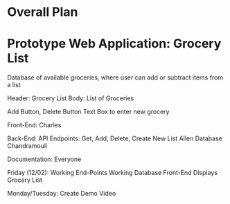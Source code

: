 # Overall Plan
# Prototype Web Application: Grocery List
Database of available groceries, where user can add or subtract items from a list

Header: Grocery List
Body: List of Groceries

Add Button, Delete Button
Text Box to enter new grocery


Front-End:
Charles

Back-End:
API Endpoints: Get, Add, Delete, Create New List
Allen
Database
Chandramouli

Documentation: 
Everyone

Friday (12/02): 
Working End-Points
Working Database
Front-End Displays Grocery List

Monday/Tuesday: 
Create Demo Video

